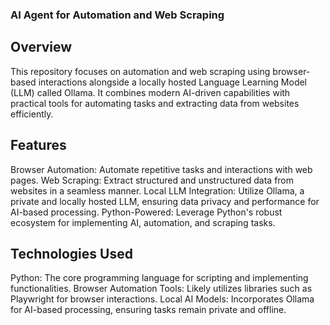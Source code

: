 ﻿### AI Agent for Automation and Web Scraping
 
## Overview

This repository focuses on automation and web scraping using browser-based interactions alongside a locally hosted Language Learning Model (LLM) called Ollama. It combines modern AI-driven capabilities with practical tools for automating tasks and extracting data from websites efficiently.

## Features

Browser Automation: Automate repetitive tasks and interactions with web pages.
Web Scraping: Extract structured and unstructured data from websites in a seamless manner.
Local LLM Integration: Utilize Ollama, a private and locally hosted LLM, ensuring data privacy and performance for AI-based processing.
Python-Powered: Leverage Python's robust ecosystem for implementing AI, automation, and scraping tasks.

## Technologies Used

Python: The core programming language for scripting and implementing functionalities.
Browser Automation Tools: Likely utilizes libraries such as Playwright for browser interactions.
Local AI Models: Incorporates Ollama for AI-based processing, ensuring tasks remain private and offline.
